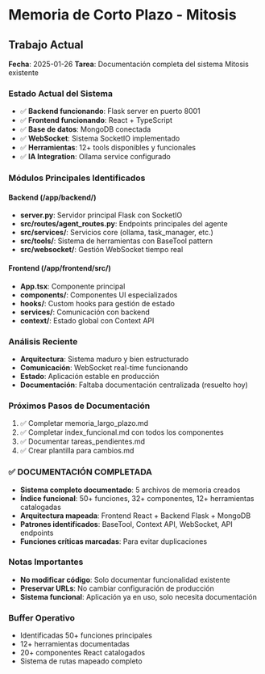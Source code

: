 # Memoria de Corto Plazo - Mitosis

## Trabajo Actual
**Fecha**: 2025-01-26
**Tarea**: Documentación completa del sistema Mitosis existente

### Estado Actual del Sistema
- ✅ **Backend funcionando**: Flask server en puerto 8001
- ✅ **Frontend funcionando**: React + TypeScript 
- ✅ **Base de datos**: MongoDB conectada
- ✅ **WebSocket**: Sistema SocketIO implementado
- ✅ **Herramientas**: 12+ tools disponibles y funcionales
- ✅ **IA Integration**: Ollama service configurado

### Módulos Principales Identificados

#### Backend (/app/backend/)
- **server.py**: Servidor principal Flask con SocketIO
- **src/routes/agent_routes.py**: Endpoints principales del agente
- **src/services/**: Servicios core (ollama, task_manager, etc.)
- **src/tools/**: Sistema de herramientas con BaseTool pattern
- **src/websocket/**: Gestión WebSocket tiempo real

#### Frontend (/app/frontend/src/)
- **App.tsx**: Componente principal
- **components/**: Componentes UI especializados
- **hooks/**: Custom hooks para gestión de estado
- **services/**: Comunicación con backend
- **context/**: Estado global con Context API

### Análisis Reciente
- **Arquitectura**: Sistema maduro y bien estructurado
- **Comunicación**: WebSocket real-time funcionando
- **Estado**: Aplicación estable en producción
- **Documentación**: Faltaba documentación centralizada (resuelto hoy)

### Próximos Pasos de Documentación
1. ✅ Completar memoria_largo_plazo.md
2. ✅ Completar index_funcional.md con todos los componentes
3. ✅ Documentar tareas_pendientes.md
4. ✅ Crear plantilla para cambios.md

### ✅ DOCUMENTACIÓN COMPLETADA
- **Sistema completo documentado**: 5 archivos de memoria creados
- **Índice funcional**: 50+ funciones, 32+ componentes, 12+ herramientas catalogadas
- **Arquitectura mapeada**: Frontend React + Backend Flask + MongoDB
- **Patrones identificados**: BaseTool, Context API, WebSocket, API endpoints
- **Funciones críticas marcadas**: Para evitar duplicaciones

### Notas Importantes
- **No modificar código**: Solo documentar funcionalidad existente
- **Preservar URLs**: No cambiar configuración de producción
- **Sistema funcional**: Aplicación ya en uso, solo necesita documentación

### Buffer Operativo
- Identificadas 50+ funciones principales
- 12+ herramientas documentadas
- 20+ componentes React catalogados
- Sistema de rutas mapeado completo